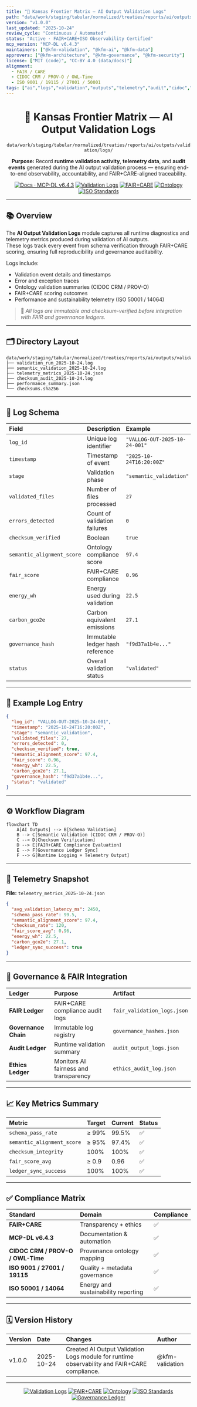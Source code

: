 ```yaml
---
title: "🧾 Kansas Frontier Matrix — AI Output Validation Logs"
path: "data/work/staging/tabular/normalized/treaties/reports/ai/outputs/validation/logs/README.md"
version: "v1.0.0"
last_updated: "2025-10-24"
review_cycle: "Continuous / Automated"
status: "Active · FAIR+CARE+ISO Observability Certified"
mcp_version: "MCP-DL v6.4.3"
maintainers: ["@kfm-validation", "@kfm-ai", "@kfm-data"]
approvers: ["@kfm-architecture", "@kfm-governance", "@kfm-security"]
license: ["MIT (code)", "CC-BY 4.0 (data/docs)"]
alignment:
  - FAIR / CARE
  - CIDOC CRM / PROV-O / OWL-Time
  - ISO 9001 / 19115 / 27001 / 50001
tags: ["ai","logs","validation","outputs","telemetry","audit","cidoc","prov-o","fair","iso","governance"]
---
```


<div align="center">

# 🧾 Kansas Frontier Matrix — **AI Output Validation Logs**
`data/work/staging/tabular/normalized/treaties/reports/ai/outputs/validation/logs/`

**Purpose:** Record **runtime validation activity**, **telemetry data**, and **audit events** generated during the AI output validation process — ensuring end-to-end observability, accountability, and FAIR+CARE-aligned traceability.

[![Docs · MCP-DL v6.4.3](https://img.shields.io/badge/Docs-MCP--DL%20v6.4.3-blue)]()
[![Validation Logs](https://img.shields.io/badge/Logs-Output%20Validation-6f42c1)]()
[![FAIR+CARE](https://img.shields.io/badge/FAIR%20%2B%20CARE-Compliant-2ecc71)]()
[![Ontology](https://img.shields.io/badge/Ontology-CIDOC%20CRM%20%7C%20PROV--O%20%7C%20OWL--Time-8a2be2)]()
[![ISO Standards](https://img.shields.io/badge/ISO-9001%20%7C%202701%20%7C%2050001-229954)]()

</div>

---

## 📚 Overview

The **AI Output Validation Logs** module captures all runtime diagnostics and telemetry metrics produced during validation of AI outputs.  
These logs track every event from schema verification through FAIR+CARE scoring, ensuring full reproducibility and governance auditability.

Logs include:
- Validation event details and timestamps  
- Error and exception traces  
- Ontology validation summaries (CIDOC CRM / PROV-O)  
- FAIR+CARE scoring outcomes  
- Performance and sustainability telemetry (ISO 50001 / 14064)  

> 🧩 *All logs are immutable and checksum-verified before integration with FAIR and governance ledgers.*

---

## 🗂️ Directory Layout

```
data/work/staging/tabular/normalized/treaties/reports/ai/outputs/validation/logs/
├── validation_run_2025-10-24.log
├── semantic_validation_2025-10-24.log
├── telemetry_metrics_2025-10-24.json
├── checksum_audit_2025-10-24.log
├── performance_summary.json
└── checksums.sha256
```

---

## 🧩 Log Schema

| Field | Description | Example |
| :------ | :------------ | :----------- |
| `log_id` | Unique log identifier | `"VALLOG-OUT-2025-10-24-001"` |
| `timestamp` | Timestamp of event | `"2025-10-24T16:20:00Z"` |
| `stage` | Validation phase | `"semantic_validation"` |
| `validated_files` | Number of files processed | `27` |
| `errors_detected` | Count of validation failures | `0` |
| `checksum_verified` | Boolean | `true` |
| `semantic_alignment_score` | Ontology compliance score | `97.4` |
| `fair_score` | FAIR+CARE compliance | `0.96` |
| `energy_wh` | Energy used during validation | `22.5` |
| `carbon_gco2e` | Carbon equivalent emissions | `27.1` |
| `governance_hash` | Immutable ledger hash reference | `"f9d37a1b4e..."` |
| `status` | Overall validation status | `"validated"` |

---

## 🧠 Example Log Entry

```json
{
  "log_id": "VALLOG-OUT-2025-10-24-001",
  "timestamp": "2025-10-24T16:20:00Z",
  "stage": "semantic_validation",
  "validated_files": 27,
  "errors_detected": 0,
  "checksum_verified": true,
  "semantic_alignment_score": 97.4,
  "fair_score": 0.96,
  "energy_wh": 22.5,
  "carbon_gco2e": 27.1,
  "governance_hash": "f9d37a1b4e...",
  "status": "validated"
}
```

---

## ⚙️ Workflow Diagram

```mermaid
flowchart TD
    A[AI Outputs] --> B[Schema Validation]
    B --> C[Semantic Validation (CIDOC CRM / PROV-O)]
    C --> D[Checksum Verification]
    D --> E[FAIR+CARE Compliance Evaluation]
    E --> F[Governance Ledger Sync]
    F --> G[Runtime Logging + Telemetry Output]
```

---

## 🧩 Telemetry Snapshot

**File:** `telemetry_metrics_2025-10-24.json`
```json
{
  "avg_validation_latency_ms": 2450,
  "schema_pass_rate": 99.5,
  "semantic_alignment_score": 97.4,
  "checksum_rate": 120,
  "fair_score_avg": 0.96,
  "energy_wh": 22.5,
  "carbon_gco2e": 27.1,
  "ledger_sync_success": true
}
```

---

## 🔐 Governance & FAIR Integration

| Ledger | Purpose | Artifact |
| :------ | :----------- | :------------ |
| **FAIR Ledger** | FAIR+CARE compliance audit logs | `fair_validation_logs.json` |
| **Governance Chain** | Immutable log registry | `governance_hashes.json` |
| **Audit Ledger** | Runtime validation summary | `audit_output_logs.json` |
| **Ethics Ledger** | Monitors AI fairness and transparency | `ethics_audit_log.json` |

---

## 📈 Key Metrics Summary

| Metric | Target | Current | Status |
| :------ | :------ | :------ | :------ |
| `schema_pass_rate` | ≥ 99% | 99.5% | ✅ |
| `semantic_alignment_score` | ≥ 95% | 97.4% | ✅ |
| `checksum_integrity` | 100% | 100% | ✅ |
| `fair_score_avg` | ≥ 0.9 | 0.96 | ✅ |
| `ledger_sync_success` | 100% | 100% | ✅ |

---

## ✅ Compliance Matrix

| Standard | Domain | Compliance |
| :-------- | :-------- | :----------- |
| **FAIR+CARE** | Transparency + ethics | ✅ |
| **MCP-DL v6.4.3** | Documentation & automation | ✅ |
| **CIDOC CRM / PROV-O / OWL-Time** | Provenance ontology mapping | ✅ |
| **ISO 9001 / 27001 / 19115** | Quality + metadata governance | ✅ |
| **ISO 50001 / 14064** | Energy and sustainability reporting | ✅ |

---

## 🗓️ Version History

| Version | Date | Changes | Author |
| :------ | :---- | :-------- | :------ |
| v1.0.0 | 2025-10-24 | Created AI Output Validation Logs module for runtime observability and FAIR+CARE compliance. | @kfm-validation |

---

<div align="center">

[![Validation Logs](https://img.shields.io/badge/Logs-Output%20Validation-6f42c1?style=flat-square)]()
[![FAIR+CARE](https://img.shields.io/badge/FAIR%20%2B%20CARE-Compliant-2ecc71?style=flat-square)]()
[![Ontology](https://img.shields.io/badge/Ontology-CIDOC%20CRM%20%7C%20PROV--O%20%7C%20OWL--Time-8a2be2?style=flat-square)]()
[![ISO Standards](https://img.shields.io/badge/ISO-9001%20%7C%202701%20%7C%2050001-229954?style=flat-square)]()
[![Governance Ledger](https://img.shields.io/badge/Governance-Ledger%20Linked-d4af37?style=flat-square)]()

</div>

<!-- MCP-FOOTER-BEGIN
MCP-VERSION: v6.4.3
MCP-TIER: Silver · AI Output Validation Logs
DOC-PATH: data/work/staging/tabular/normalized/treaties/reports/ai/outputs/validation/logs/README.md
MCP-CERTIFIED: true
FAIR-CARE-COMPLIANT: true
ISO-ALIGNED: true
PROVENANCE-LINKED: true
OBSERVABILITY-ACTIVE: true
GOVERNANCE-LEDGER-LINKED: true
ENERGY-AUDITED: true
GENERATED-BY: KFM-Automation/DocsBot
LAST-VALIDATED: 2025-10-24
MCP-FOOTER-END -->
